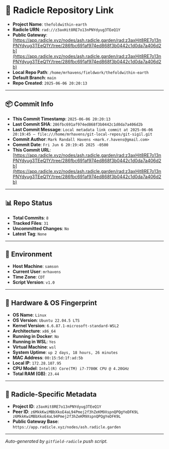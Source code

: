 # 🔗 Radicle Repository Link

- **Project Name**: `thefoldwithin-earth`
- **Radicle URN**: `rad://z3axHit8RE7o13nPNYdyug3TEeQ1Y`
- **Public Gateway**: [https://app.radicle.xyz/nodes/ash.radicle.garden/rad:z3axHit8RE7o13nPNYdyug3TEeQ1Y/tree/286fbc691af974ed868f3b0442c1d0da7a406d2b](https://app.radicle.xyz/nodes/ash.radicle.garden/rad:z3axHit8RE7o13nPNYdyug3TEeQ1Y/tree/286fbc691af974ed868f3b0442c1d0da7a406d2b)
- **Local Repo Path**: `/home/mrhavens/fieldwork/thefoldwithin-earth`
- **Default Branch**: `main`
- **Repo Created**: `2025-06-06 20:20:13`

---

## 📦 Commit Info

- **This Commit Timestamp**: `2025-06-06 20:20:13`
- **Last Commit SHA**: `286fbc691af974ed868f3b0442c1d0da7a406d2b`
- **Last Commit Message**: `Local metadata link commit at 2025-06-06 20:19:45 — file:///home/mrhavens/git-local-repos/git-sigil.git`
- **Commit Author**: `Mark Randall Havens <mark.r.havens@gmail.com>`
- **Commit Date**: `Fri Jun 6 20:19:45 2025 -0500`
- **This Commit URL**: [https://app.radicle.xyz/nodes/ash.radicle.garden/rad:z3axHit8RE7o13nPNYdyug3TEeQ1Y/tree/286fbc691af974ed868f3b0442c1d0da7a406d2b](https://app.radicle.xyz/nodes/ash.radicle.garden/rad:z3axHit8RE7o13nPNYdyug3TEeQ1Y/tree/286fbc691af974ed868f3b0442c1d0da7a406d2b)

---

## 📊 Repo Status

- **Total Commits**: `8`
- **Tracked Files**: `31`
- **Uncommitted Changes**: `No`
- **Latest Tag**: `None`

---

## 🧭 Environment

- **Host Machine**: `samson`
- **Current User**: `mrhavens`
- **Time Zone**: `CDT`
- **Script Version**: `v1.0`

---

## 🧬 Hardware & OS Fingerprint

- **OS Name**: `Linux`
- **OS Version**: `Ubuntu 22.04.5 LTS`
- **Kernel Version**: `6.6.87.1-microsoft-standard-WSL2`
- **Architecture**: `x86_64`
- **Running in Docker**: `No`
- **Running in WSL**: `Yes`
- **Virtual Machine**: `wsl`
- **System Uptime**: `up 2 days, 18 hours, 26 minutes`
- **MAC Address**: `00:15:5d:1f:ad:5b`
- **Local IP**: `172.28.107.95`
- **CPU Model**: `Intel(R) Core(TM) i7-7700K CPU @ 4.20GHz`
- **Total RAM (GB)**: `23.44`

---

## 🌱 Radicle-Specific Metadata

- **Project ID**: `z3axHit8RE7o13nPNYdyug3TEeQ1Y`
- **Peer ID**: `z6MkkKwiMBbXkoE4aL94Pmej2f3hZeKM9XspnQPQgYeDFK9L
z6MkkKwiMBbXkoE4aL94Pmej2f3hZeKM9XspnQPQgYeDFK9L`
- **Public Gateway Base**: `https://app.radicle.xyz/nodes/ash.radicle.garden`

---

_Auto-generated by `gitfield-radicle` push script._
